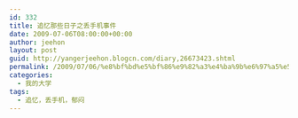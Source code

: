 ```yaml
---
id: 332
title: 追忆那些日子之丢手机事件
date: 2009-07-06T08:00:00+00:00
author: jeehon
layout: post
guid: http://yangerjeehon.blogcn.com/diary,26673423.shtml
permalink: /2009/07/06/%e8%bf%bd%e5%bf%86%e9%82%a3%e4%ba%9b%e6%97%a5%e5%ad%90%e4%b9%8b%e4%b8%a2%e6%89%8b%e6%9c%ba%e4%ba%8b%e4%bb%b6-2/
categories:
  - 我的大学
tags:
  - 追忆，丢手机，郁闷
---
```

